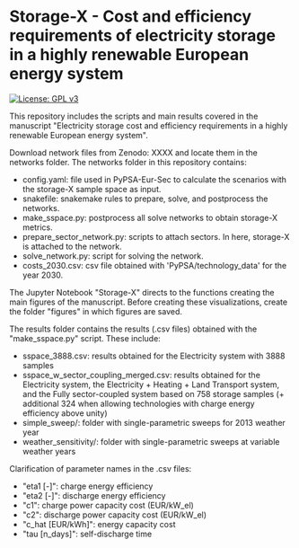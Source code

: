 # Storage-X - Cost and efficiency requirements of electricity storage in a highly renewable European energy system

[![License: GPL v3](https://img.shields.io/badge/License-GPLv3-blue.svg)](https://www.gnu.org/licenses/gpl-3.0)

This repository includes the scripts and main results covered in the manuscript "Electricity storage cost and efficiency requirements
in a highly renewable European energy system". 

Download network files from Zenodo: XXXX and locate them in the networks folder. The networks folder in this repository contains:

- config.yaml: file used in PyPSA-Eur-Sec to calculate the scenarios with the storage-X sample space as input.
- snakefile: snakemake rules to prepare, solve, and postprocess the networks.
- make_sspace.py: postprocess all solve networks to obtain storage-X metrics. 
- prepare_sector_network.py: scripts to attach sectors. In here, storage-X is attached to the network.
- solve_network.py: script for solving the network.
- costs_2030.csv: csv file obtained with 'PyPSA/technology_data' for the year 2030.

The Jupyter Notebook "Storage-X" directs to the functions creating the main figures of the manuscript. Before creating these visualizations, create the folder "figures" in which figures are saved.

The results folder contains the results (.csv files) obtained with the "make_sspace.py" script. These include:
- sspace_3888.csv: results obtained for the Electricity system with 3888 samples
- sspace_w_sector_coupling_merged.csv: results obtained for the Electricity system, the Electricity + Heating + Land Transport system, and the Fully sector-coupled system based on 758 storage samples (+ additional 324 when allowing technologies with charge energy efficiency above unity)
- simple_sweep/: folder with single-parametric sweeps for 2013 weather year
- weather_sensitivity/: folder with single-parametric sweeps at variable weather years

Clarification of parameter names in the .csv files:
- "eta1 [-]": charge energy efficiency 
- "eta2 [-]": discharge energy efficiency
- "c1": charge power capacity cost (EUR/kW_el)
- "c2": discharge power capacity cost (EUR/kW_el)
- "c_hat [EUR/kWh]": energy capacity cost
- "tau [n_days]": self-discharge time

